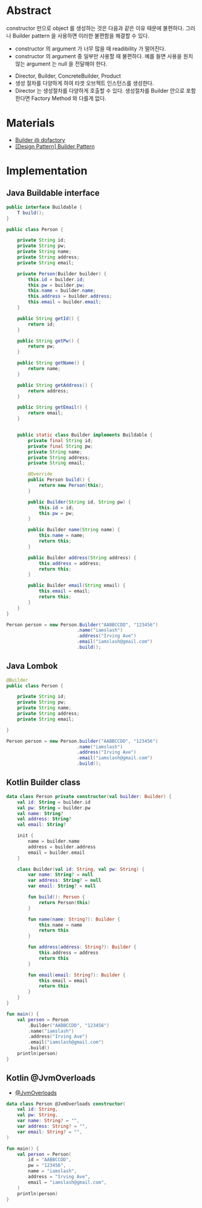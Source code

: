 # Abstract

constructor 만으로 object 를 생성하는 것은 다음과 같은 이유 때문에 불편하다. 그러나 Builder pattern 을 사용하면 이러한 불편함을 해결할 수 있다. 

* constructor 의 argument 가 너무 많을 때 readibility 가 떨어진다.
* constructor 의 argument 중 일부만 사용할 때 불편하다. 예를 들면 사용을 원치않는 argument 는 null 을 전달해야 한다. 

- Director, Builder, ConcreteBuilder, Product
- 생성 절차를 다양하게 하여 타겟 오브젝트 인스턴스를 생성한다.
- Director 는 생성절차를 다양하게 호출할 수 있다. 생성절차를 Builder 안으로 포함한다면 Factory Method 와 다를게 없다.

# Materials

* [Builder @ dofactory](https://www.dofactory.com/net/builder-design-pattern)
* [[Design Pattern] Builder Pattern](https://beomseok95.tistory.com/240)

# Implementation

## Java Buildable interface

```java
public interface Buildable {
    T build();
}

public class Person {

    private String id;
    private String pw;
    private String name;
    private String address;
    private String email;

    private Person(Builder builder) {
        this.id = builder.id;
        this.pw = builder.pw;
        this.name = builder.name;
        this.address = builder.address;
        this.email = builder.email;
    }

    public String getId() {
        return id;
    }

    public String getPw() {
        return pw;
    }

    public String getName() {
        return name;
    }

    public String getAddress() {
        return address;
    }

    public String getEmail() {
        return email;
    }


    public static class Builder implements Buildable {
        private final String id;
        private final String pw;
        private String name;
        private String address;
        private String email;

        @Override
        public Person build() {
            return new Person(this);
        }

        public Builder(String id, String pw) {
            this.id = id;
            this.pw = pw;
        }

        public Builder name(String name) {
            this.name = name;
            return this;
        }

        public Builder address(String address) {
            this.address = address;
            return this;
        }

        public Builder email(String email) {
            this.email = email;
            return this;
        }
    }
}

Person person = new Person.Builder("AABBCCDD", "123456")
                          .name("iamslash")
                          .address("Irving Ave")
                          .email("iamslash@gmail.com")
                          .build();
```

## Java Lombok

```java
@Builder
public class Person {

    private String id;
    private String pw;
    private String name;
    private String address;
    private String email;

}

Person person = new Person.builder("AABBCCDD", "123456")
                          .name("iamslash")
                          .address("Irving Ave")
                          .email("iamslash@gmail.com")
                          .build();
```

## Kotlin Builder class

```kotlin
data class Person private constructor(val builder: Builder) {
    val id: String = builder.id
    val pw: String = builder.pw
    val name: String? 
    val address: String?
    val email: String?

    init {
        name = builder.name
        address = builder.address
        email = builder.email
    }

    class Builder(val id: String, val pw: String) {
        var name: String? = null
        var address: String? = null
        var email: String? = null

        fun build(): Person {
            return Person(this)
        }

        fun name(name: String?): Builder {
            this.name = name
            return this
        }

        fun address(address: String?): Builder {
            this.address = address
            return this
        }

        fun email(email: String?): Builder {
            this.email = email
            return this
        }
    }
}

fun main() {
    val person = Person
        .Builder("AABBCCDD", "123456")
        .name("iamslash")
        .address("Irving Ave")
        .email("iamslash@gmail.com")
        .build()
    println(person)
}
```

## Kotlin @JvmOverloads

* [@JvmOverloads](/kotiln/README.md#jvmoverloads)

```kotlin
data class Person @JvmOverloads constructor(
    val id: String,
    val pw: String,
    var name: String? = "",
    var address: String? = "",
    var email: String? = "",
)

fun main() {
    val person = Person(
        id = "AABBCCDD", 
        pw = "123456",
        name = "iamslash",
        address = "Irving Ave",
        email = "iamslash@gmail.com",
    )
    println(person)
}    
```
